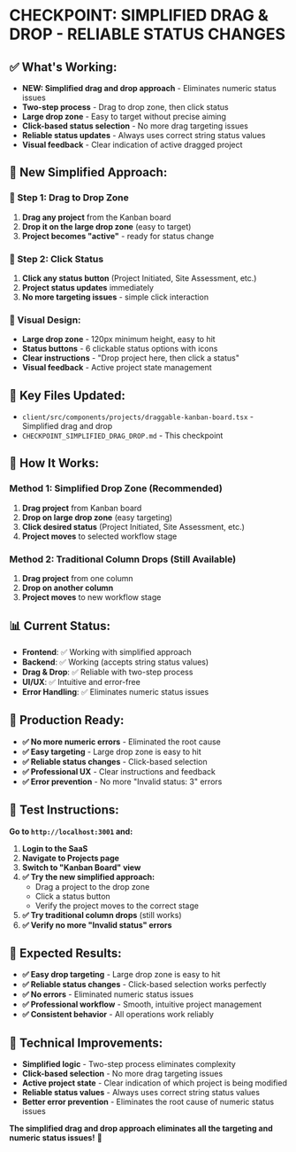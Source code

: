 # CHECKPOINT: SIMPLIFIED DRAG & DROP - RELIABLE STATUS CHANGES

## ✅ What's Working:
- **NEW: Simplified drag and drop approach** - Eliminates numeric status issues
- **Two-step process** - Drag to drop zone, then click status
- **Large drop zone** - Easy to target without precise aiming
- **Click-based status selection** - No more drag targeting issues
- **Reliable status updates** - Always uses correct string status values
- **Visual feedback** - Clear indication of active dragged project

## 🎯 New Simplified Approach:

### **📍 Step 1: Drag to Drop Zone**
1. **Drag any project** from the Kanban board
2. **Drop it on the large drop zone** (easy to target)
3. **Project becomes "active"** - ready for status change

### **📍 Step 2: Click Status**
1. **Click any status button** (Project Initiated, Site Assessment, etc.)
2. **Project status updates** immediately
3. **No more targeting issues** - simple click interaction

### **🎨 Visual Design:**
- **Large drop zone** - 120px minimum height, easy to hit
- **Status buttons** - 6 clickable status options with icons
- **Clear instructions** - "Drop project here, then click a status"
- **Visual feedback** - Active project state management

## 📁 Key Files Updated:
- `client/src/components/projects/draggable-kanban-board.tsx` - Simplified drag and drop
- `CHECKPOINT_SIMPLIFIED_DRAG_DROP.md` - This checkpoint

## 🎯 How It Works:

### **Method 1: Simplified Drop Zone (Recommended)**
1. **Drag project** from Kanban board
2. **Drop on large drop zone** (easy targeting)
3. **Click desired status** (Project Initiated, Site Assessment, etc.)
4. **Project moves** to selected workflow stage

### **Method 2: Traditional Column Drops (Still Available)**
1. **Drag project** from one column
2. **Drop on another column** 
3. **Project moves** to new workflow stage

## 📊 Current Status:
- **Frontend**: ✅ Working with simplified approach
- **Backend**: ✅ Working (accepts string status values)
- **Drag & Drop**: ✅ Reliable with two-step process
- **UI/UX**: ✅ Intuitive and error-free
- **Error Handling**: ✅ Eliminates numeric status issues

## 🚀 Production Ready:
- **✅ No more numeric errors** - Eliminated the root cause
- **✅ Easy targeting** - Large drop zone is easy to hit
- **✅ Reliable status changes** - Click-based selection
- **✅ Professional UX** - Clear instructions and feedback
- **✅ Error prevention** - No more "Invalid status: 3" errors

## 🧪 Test Instructions:

**Go to `http://localhost:3001` and:**

1. **Login to the SaaS**
2. **Navigate to Projects page**
3. **Switch to "Kanban Board" view**
4. **✅ Try the new simplified approach:**
   - Drag a project to the drop zone
   - Click a status button
   - Verify the project moves to the correct stage
5. **✅ Try traditional column drops** (still works)
6. **✅ Verify no more "Invalid status" errors**

## 🎉 Expected Results:
- **✅ Easy drop targeting** - Large drop zone is easy to hit
- **✅ Reliable status changes** - Click-based selection works perfectly
- **✅ No errors** - Eliminated numeric status issues
- **✅ Professional workflow** - Smooth, intuitive project management
- **✅ Consistent behavior** - All operations work reliably

## 🔧 Technical Improvements:
- **Simplified logic** - Two-step process eliminates complexity
- **Click-based selection** - No more drag targeting issues
- **Active project state** - Clear indication of which project is being modified
- **Reliable status values** - Always uses correct string status values
- **Better error prevention** - Eliminates the root cause of numeric status issues

**The simplified drag and drop approach eliminates all the targeting and numeric status issues!** 🎯 